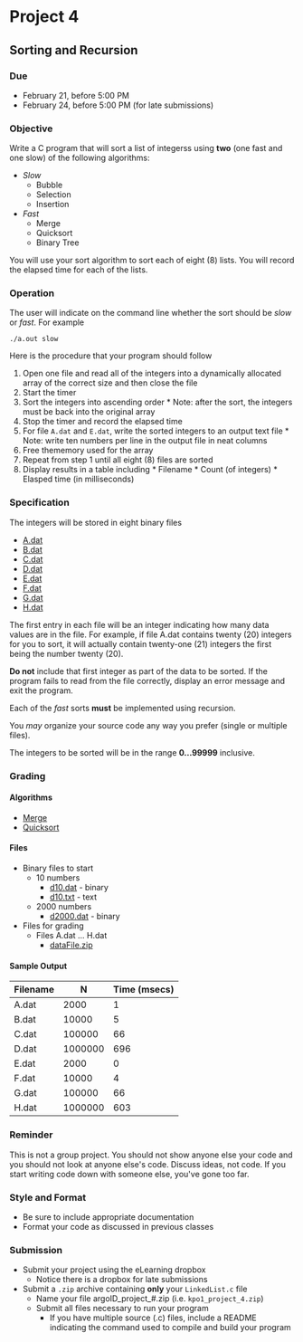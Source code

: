 # Project 4

## Sorting and Recursion

### Due
* February 21, before 5:00 PM
* February 24, before 5:00 PM (for late submissions)

### Objective
Write a C program that will sort a list of integerss using **two** (one fast
and one slow) of the following algorithms:
* *Slow*
  * Bubble
  * Selection
  * Insertion
* *Fast*
  * Merge
  * Quicksort
  * Binary Tree

You will use your sort algorithm to sort each of eight (8) lists. You will 
record the elapsed time for each of the lists.

### Operation
The user will indicate on the command line whether the sort should be *slow*
or *fast*. For example

	./a.out slow

Here is the procedure that your program should follow
  1. Open one file and read all of the integers into a dynamically allocated
array of the correct size and then close the file
  2. Start the timer
  3. Sort the integers into ascending order
    * Note: after the sort, the integers must be back into the original array
  4. Stop the timer and record the elapsed time
  5. For file `A.dat` and `E.dat`, write the sorted integers to an output text 
file
    * Note: write ten numbers per line in the output file in neat columns
  6. Free thememory used for the array
  7. Repeat from step 1 until all eight (8) files are sorted
  8. Display results in a table including
    * Filename
    * Count (of integers)
    * Elasped time (in milliseconds)

### Specification
The integers will be stored in eight binary files
  * [A.dat](dataFiles/A.dat)
  * [B.dat](dataFiles/B.dat)
  * [C.dat](dataFiles/C.dat)
  * [D.dat](dataFiles/D.dat)
  * [E.dat](dataFiles/E.dat)
  * [F.dat](dataFiles/F.dat)
  * [G.dat](dataFiles/G.dat)
  * [H.dat](dataFiles/H.dat)

The first entry in each file will be an integer indicating how many data 
values are in the file. For example, if file A.dat contains twenty (20) 
integers for you to sort, it will actually contain twenty-one (21) integers
the first being the number twenty (20).

**Do not** include that first integer as part of the data to be sorted. If the
program fails to read from the file correctly, display an error message and
exit the program.

Each of the *fast* sorts **must** be implemented using recursion.

You *may* organize your source code any way you prefer (single or multiple 
files).

The integers to be sorted will be in the range **0...99999** inclusive.

### Grading

#### Algorithms
* [Merge](algorithms/Merge.md)
* [Quicksort](algorithms/Quicksort.md)

#### Files
* Binary files to start
  * 10 numbers
    * [d10.dat](d10.dat) - binary
    * [d10.txt](d10.txt) - text
  * 2000 numbers
    * [d2000.dat](d2000.dat) - binary
* Files for grading
  * Files A.dat ... H.dat
    * [dataFile.zip](dataFiles.zip)

#### Sample Output
Filename | N | Time (msecs)
--- | ---| ---
A.dat | 2000 | 1
B.dat | 10000 | 5
C.dat | 100000 | 66
D.dat | 1000000 | 696
E.dat | 2000 | 0
F.dat | 10000 | 4
G.dat | 100000 | 66
H.dat | 1000000 | 603


### Reminder
This is not a group project. You should not show anyone else your code and you
should not look at anyone else's code. Discuss ideas, not code. If you start
writing code down with someone else, you've gone too far.

### Style and Format
* Be sure to include appropriate documentation
* Format your code as discussed in previous classes

### Submission
* Submit your project using the eLearning dropbox
  * Notice there is a dropbox for late submissions
* Submit a `.zip` archive containing **only** your `LinkedList.c` file
  * Name your file argoID_project_#.zip (i.e. `kpo1_project_4.zip`)
  * Submit all files necessary to run your program
    * If you have multiple source (.c) files, include a README indicating the 
command used to compile and build your program
